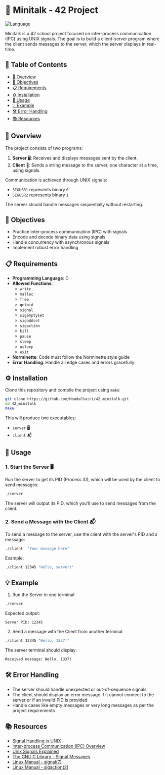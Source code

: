 # 🤖 Minitalk - 42 Project

[![Language](https://img.shields.io/badge/Language-C-blue.svg)](https://en.wikipedia.org/wiki/C_(programming_language))

Minitalk is a 42 school project focused on inter-process communication (IPC) using UNIX signals. The goal is to build a client-server program where the client sends messages to the server, which the server displays in real-time.

## 📑 Table of Contents
- [📖 Overview](#overview)
- [🎯 Objectives](#objectives)
- [📋 Requirements](#requirements)
- [⚙️ Installation](#installation)
- [🚀 Usage](#usage)
- [💡 Example](#example)
- [🛠️ Error Handling](#error-handling)
- [📚 Resources](#resources)

## 📖 Overview

The project consists of two programs:

1. **Server** 🖥️: Receives and displays messages sent by the client.
2. **Client** 📨: Sends a string message to the server, one character at a time, using signals.

Communication is achieved through UNIX signals:
- `SIGUSR1` represents binary `0`
- `SIGUSR2` represents binary `1`

The server should handle messages sequentially without restarting.

## 🎯 Objectives

- Practice inter-process communication (IPC) with signals
- Encode and decode binary data using signals
- Handle concurrency with asynchronous signals
- Implement robust error handling

## 📋 Requirements

- **Programming Language**: C
- **Allowed Functions**: 
  - `write`
  - `malloc`
  - `free`
  - `getpid`
  - `signal`
  - `sigemptyset`
  - `sigaddset`
  - `sigaction`
  - `kill`
  - `pause`
  - `sleep`
  - `usleep`
  - `exit`
- **Norminette**: Code must follow the Norminette style guide
- **Error Handling**: Handle all edge cases and errors gracefully

## ⚙️ Installation

Clone this repository and compile the project using `make`:

```bash
git clone https://github.com/HoudaChairi/42_minitalk.git
cd 42_minitalk
make
```

This will produce two executables:
- `server` 🖥️
- `client` 📬

## 🚀 Usage

### 1. Start the Server 🖥️

Run the server to get its PID (Process ID), which will be used by the client to send messages:

```bash
./server
```

The server will output its PID, which you'll use to send messages from the client.

### 2. Send a Message with the Client 📬

To send a message to the server, use the client with the server's PID and a message:

```bash
./client  "Your message here"
```

Example:
```bash
./client 12345 "Hello, server!"
```

## 💡 Example

1. Run the Server in one terminal:
```bash
./server
```
Expected output:
```
Server PID: 12345
```

2. Send a message with the Client from another terminal:
```bash
./client 12345 "Hello, 1337!"
```

The server terminal should display:
```
Received message: Hello, 1337!
```

## 🛠️ Error Handling

- The server should handle unexpected or out-of-sequence signals
- The client should display an error message if it cannot connect to the server or if an invalid PID is provided
- Handle cases like empty messages or very long messages as per the project requirements

## 📚 Resources

- [Signal Handling in UNIX](https://www.gnu.org/software/libc/manual/html_node/Signal-Handling.html)
- [Inter-process Communication (IPC) Overview](https://tldp.org/LDP/tlk/ipc/ipc.html)
- [Unix Signals Explained](https://www.tutorialspoint.com/unix/unix-signals-traps.htm)
- [The GNU C Library - Signal Messages](https://www.gnu.org/software/libc/manual/html_node/Signal-Messages.html)
- [Linux Manual - signal(7)](https://man7.org/linux/man-pages/man7/signal.7.html)
- [Linux Manual - sigaction(2)](https://man7.org/linux/man-pages/man2/sigaction.2.html)
